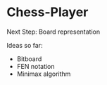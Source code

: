# Chess-Player

Next Step: Board representation

Ideas so far: 
- Bitboard
- FEN notation
- Minimax algorithm
